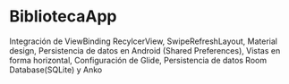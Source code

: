 # BibliotecaApp
Integración de ViewBinding RecylcerView, SwipeRefreshLayout, Material design,
Persistencia de datos en Android (Shared Preferences),
Vistas en forma horizontal,
Configuración de Glide,
 Persistencia de datos Room Database(SQLite) y Anko
